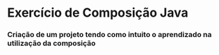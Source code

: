# Exercício de Composição Java
### Criação de um projeto tendo como intuito o aprendizado na utilização da composição
